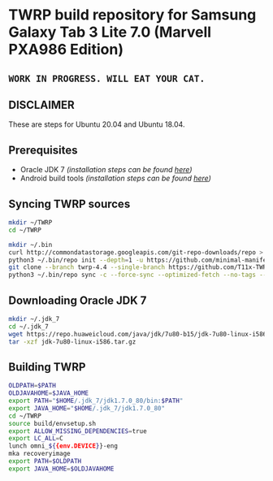 # TWRP build repository for Samsung Galaxy Tab 3 Lite 7.0 (Marvell PXA986 Edition)

## `WORK IN PROGRESS. WILL EAT YOUR CAT.`

## DISCLAIMER

These are steps for Ubuntu 20.04 and Ubuntu 18.04.

## Prerequisites

- Oracle JDK 7 *(installation steps can be found [here](#installing-oracle-jdk-7))*
- Android build tools *(installation steps can be found [here](https://source.android.com/setup/build/initializing?hl=en#installing-required-packages-ubuntu-1804))*

## Syncing TWRP sources

```bash
mkdir ~/TWRP
cd ~/TWRP

mkdir ~/.bin
curl http://commondatastorage.googleapis.com/git-repo-downloads/repo > ~/.bin/repo
python3 ~/.bin/repo init --depth=1 -u https://github.com/minimal-manifest-twrp/platform_manifest_twrp_omni.git -b twrp-4.4-deprecated
git clone --branch twrp-4.4 --single-branch https://github.com/T11x-TWRP/android_platform_manifest.git .repo/local_manifests
python3 ~/.bin/repo sync -c --force-sync --optimized-fetch --no-tags --no-clone-bun --prune -j$(nproc --all)
```

## Downloading Oracle JDK 7

```bash
mkdir ~/.jdk_7
cd ~/.jdk_7
wget https://repo.huaweicloud.com/java/jdk/7u80-b15/jdk-7u80-linux-i586.tar.gz
tar -xzf jdk-7u80-linux-i586.tar.gz
```

## Building TWRP
```bash
OLDPATH=$PATH
OLDJAVAHOME=$JAVA_HOME
export PATH="$HOME/.jdk_7/jdk1.7.0_80/bin:$PATH"
export JAVA_HOME="$HOME/.jdk_7/jdk1.7.0_80"
cd ~/TWRP
source build/envsetup.sh
export ALLOW_MISSING_DEPENDENCIES=true
export LC_ALL=C
lunch omni_${{env.DEVICE}}-eng
mka recoveryimage
export PATH=$OLDPATH
export JAVA_HOME=$OLDJAVAHOME
```
